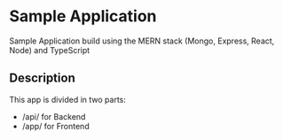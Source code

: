 # Sample Application
Sample Application build using the MERN stack (Mongo, Express, React, Node) and TypeScript

## Description
This app is divided in two parts:
 - /api/ for Backend
 - /app/ for Frontend